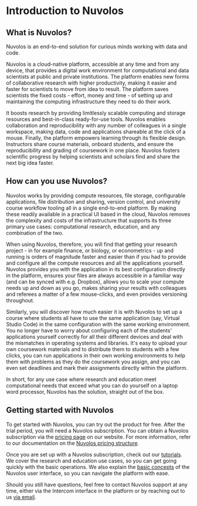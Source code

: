 # Introduction to Nuvolos

## What is Nuvolos?

Nuvolos is an end-to-end solution for curious minds working with data and code.

Nuvolos is a cloud-native platform, accessible at any time and from any device, that provides a digital work environment for computational and data scientists at public and private institutions. The platform enables new forms of collaborative research with higher productivity, making it easier and faster for scientists to move from idea to result. The platform saves scientists the fixed costs - effort, money and time - of setting up and maintaining the computing infrastructure they need to do their work.

It boosts research by providing limitlessly scalable computing and storage resources and best-in-class ready-for-use tools. Nuvolos enables collaboration and reproducibility with any number of colleagues in a single workspace, making data, code and applications shareable at the click of a mouse. Finally, the platform empowers learning through its flexible design. Instructors share course materials, onboard students, and ensure the reproducibility and grading of coursework in one place. Nuvolos fosters scientific progress by helping scientists and scholars find and share the next big idea faster.

## How can you use Nuvolos?

Nuvolos works by providing compute resources, file storage, configurable applications, file distribution and sharing, version control, and university course workflow tooling all in a single end-to-end platform. By making these readily available in a practical UI based in the cloud, Nuvolos removes the complexity and costs of the infrastructure that supports its three primary use cases: computational research, education, and any combination of the two.&#x20;

When using Nuvolos, therefore, you will find that getting your research project - in for example finance, or biology, or econometrics - up and running is orders of magnitude faster and easier than if you had to provide and configure all the compute resources and all the applications yourself. Nuvolos provides you with the application in its best configuration directly in the platform, ensures your files are always accessible in a familiar way (and can be synced with e.g. Dropbox), allows you to scale your compute needs up and down as you go, makes sharing your results with colleagues and referees a matter of a few mouse-clicks, and even provides versioning throughout.

Similarly, you will discover how much easier it is with Nuvolos to set up a course where students all have to use the same application (say, Virtual Studio Code) in the same configuration with the same working environment. You no longer have to worry about configuring each of the students' applications yourself correctly for all their different devices and deal with the mismatches in operating systems and libraries. It's easy to upload your own coursework materials and to distribute them to students with a few clicks, you can run applications in their own working environments to help them with problems as they do the coursework you assign, and you can even set deadlines and mark their assignments directly within the platform.

In short, for any use case where research and education meet computational needs that exceed what you can do yourself on a laptop word processor, Nuvolos has the solution, straight out of the box.

## Getting started with Nuvolos

To get started with Nuvolos, you can try out the product for free. After the trial period, you will need a Nuvolos subscription. You can obtain a Nuvolos subscription via the [pricing page](https://nuvolos.cloud/pricing) on our website. For more information, refer to our documentation on the [Nuvolos pricing structure](pricing-and-billing/pricing-structure.md).

Once you are set up with a Nuvolos subscription, check out our [tutorials](getting-started/quickstart-tutorials/). We cover the research and education use cases, so you can get going quickly with the basic operations. We also explain the [basic concepts](getting-started/nuvolos-basic-concepts/) of the Nuvolos user interface, so you can navigate the platform with ease.

Should you still have questions, feel free to contact Nuvolos support at any time, either via the Intercom interface in the platform or by reaching out to us [via email](mailto:sales@nuvolos.cloud).
